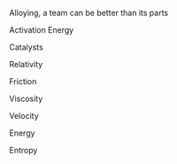 ---
---

Alloying, a team can be better than its parts

Activation Energy

Catalysts

Relativity

Friction

Viscosity

Velocity

Energy 

Entropy 